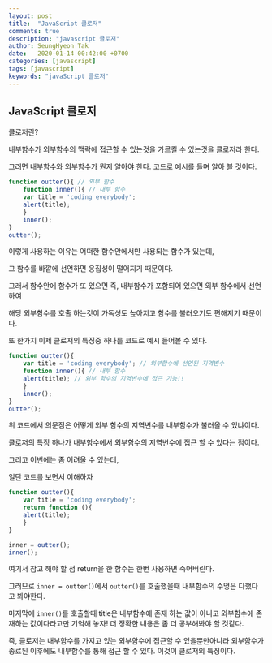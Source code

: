 ```yaml
---
layout: post
title:  "JavaScript 클로저"
comments: true
description: "javascript 클로저"
author: SeungHyeon Tak
date:   2020-01-14 00:42:00 +0700
categories: [javascript]
tags: [javascript]
keywords: "javaScript 클로저"
---
```

## JavaScript 클로저

클로저란?

내부함수가 외부함수의 맥락에 접근할 수 있는것을 가르킬 수 있는것을 클로저라 한다.

그러면 내부함수와 외부함수가 뭔지 알아야 한다. 코드로 예시를 들며 알아 볼 것이다.

```javascript
function outter(){ // 외부 함수
    function inner(){ // 내부 함수
	var title = 'coding everybody';
	alert(title);
    }
    inner();
}
outter();
```

이렇게 사용하는 이유는 어떠한 함수안에서만 사용되는 함수가 있는데,

그 함수를 바깥에 선언하면 응집성이 떨어지기 때문이다.

그래서 함수안에 함수가 또 있으면 즉, 내부함수가 포함되어 있으면 외부 함수에서 선언하여 

해당 외부함수를 호출 하는것이 가독성도 높아지고 함수를 불러오기도 편해지기 때문이다.

또 한가지 이제 클로저의 특징중 하나를 코드로 예시 들어볼 수 있다.

```javascript
function outter(){
    var title = 'coding everybody'; // 외부함수에 선언된 지역변수
    function inner(){ // 내부 함수
	alert(title); // 외부 함수의 지역변수에 접근 가능!!
    }
    inner();
}
outter();
```

위 코드에서 의문점은 어떻게 외부 함수의 지역변수를 내부함수가 불러올 수 있냐이다.

클로저의 특징 하나가 내부함수에서 외부함수의 지역변수에 접근 할 수 있다는 점이다.

그리고 이번에는 좀 어려울 수 있는데,

일단 코드를 보면서 이해하자

```javascript
function outter(){
    var title = 'coding everybody';
    return function (){
	alert(title);
    }
}

inner = outter();
inner();
```

여기서 참고 해야 할 점 return을 한 함수는 한번 사용하면 죽어버린다.

그러므로 `inner = outter()`에서 `outter()`를 호출했을때 내부함수의 수명은 다했다고 봐야한다.

마지막에 `inner()`를 호출할때 title은 내부함수에 존재 하는 값이 아니고 외부함수에 존재하는 값이다라고만 기억해 놓자! 더 정확한 내용은 좀 더 공부해봐야 할 것같다.

즉, 클로저는 내부함수를 가지고 있는 외부함수에 접근할 수 있을뿐만아니라 외부함수가 종료된 이후에도 내부함수를 통해 접근 할 수 있다. 이것이 클로저의 특징이다.
